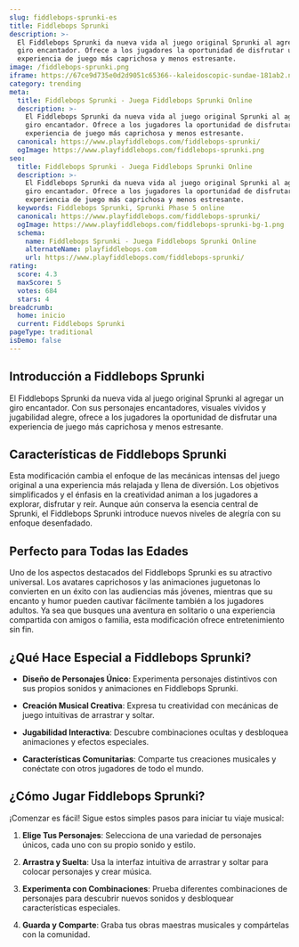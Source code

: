 ```yaml
---
slug: fiddlebops-sprunki-es
title: Fiddlebops Sprunki
description: >-
  El Fiddlebops Sprunki da nueva vida al juego original Sprunki al agregar un
  giro encantador. Ofrece a los jugadores la oportunidad de disfrutar una
  experiencia de juego más caprichosa y menos estresante.
image: /fiddlebops-sprunki.png
iframe: https://67ce9d735e0d2d9051c65366--kaleidoscopic-sundae-181ab2.netlify.app/
category: trending
meta:
  title: Fiddlebops Sprunki - Juega Fiddlebops Sprunki Online
  description: >-
    El Fiddlebops Sprunki da nueva vida al juego original Sprunki al agregar un
    giro encantador. Ofrece a los jugadores la oportunidad de disfrutar una
    experiencia de juego más caprichosa y menos estresante.
  canonical: https://www.playfiddlebops.com/fiddlebops-sprunki/
  ogImage: https://www.playfiddlebops.com/fiddlebops-sprunki.png
seo:
  title: Fiddlebops Sprunki - Juega Fiddlebops Sprunki Online
  description: >-
    El Fiddlebops Sprunki da nueva vida al juego original Sprunki al agregar un
    giro encantador. Ofrece a los jugadores la oportunidad de disfrutar una
    experiencia de juego más caprichosa y menos estresante.
  keywords: Fiddlebops Sprunki, Sprunki Phase 5 online
  canonical: https://www.playfiddlebops.com/fiddlebops-sprunki/
  ogImage: https://www.playfiddlebops.com/fiddlebops-sprunki-bg-1.png
  schema:
    name: Fiddlebops Sprunki - Juega Fiddlebops Sprunki Online
    alternateName: playfiddlebops.com
    url: https://www.playfiddlebops.com/fiddlebops-sprunki/
rating:
  score: 4.3
  maxScore: 5
  votes: 684
  stars: 4
breadcrumb:
  home: inicio
  current: Fiddlebops Sprunki
pageType: traditional
isDemo: false
---
```


## Introducción a Fiddlebops Sprunki

El Fiddlebops Sprunki da nueva vida al juego original Sprunki al agregar un giro encantador. Con sus personajes encantadores, visuales vívidos y jugabilidad alegre, ofrece a los jugadores la oportunidad de disfrutar una experiencia de juego más caprichosa y menos estresante.

## Características de Fiddlebops Sprunki

Esta modificación cambia el enfoque de las mecánicas intensas del juego original a una experiencia más relajada y llena de diversión. Los objetivos simplificados y el énfasis en la creatividad animan a los jugadores a explorar, disfrutar y reír. Aunque aún conserva la esencia central de Sprunki, el Fiddlebops Sprunki introduce nuevos niveles de alegría con su enfoque desenfadado.

## Perfecto para Todas las Edades

Uno de los aspectos destacados del Fiddlebops Sprunki es su atractivo universal. Los avatares caprichosos y las animaciones juguetonas lo convierten en un éxito con las audiencias más jóvenes, mientras que su encanto y humor pueden cautivar fácilmente también a los jugadores adultos. Ya sea que busques una aventura en solitario o una experiencia compartida con amigos o familia, esta modificación ofrece entretenimiento sin fin.

## ¿Qué Hace Especial a Fiddlebops Sprunki?

- **Diseño de Personajes Único**: Experimenta personajes distintivos con sus propios sonidos y animaciones en Fiddlebops Sprunki.

- **Creación Musical Creativa**: Expresa tu creatividad con mecánicas de juego intuitivas de arrastrar y soltar.

- **Jugabilidad Interactiva**: Descubre combinaciones ocultas y desbloquea animaciones y efectos especiales.

- **Características Comunitarias**: Comparte tus creaciones musicales y conéctate con otros jugadores de todo el mundo.

## ¿Cómo Jugar Fiddlebops Sprunki?

¡Comenzar es fácil! Sigue estos simples pasos para iniciar tu viaje musical:

1. **Elige Tus Personajes**: Selecciona de una variedad de personajes únicos, cada uno con su propio sonido y estilo.

1. **Arrastra y Suelta**: Usa la interfaz intuitiva de arrastrar y soltar para colocar personajes y crear música.

1. **Experimenta con Combinaciones**: Prueba diferentes combinaciones de personajes para descubrir nuevos sonidos y desbloquear características especiales.

1. **Guarda y Comparte**: Graba tus obras maestras musicales y compártelas con la comunidad.